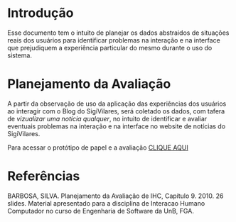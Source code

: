 # Introdução

Esse documento tem o intuito de planejar os dados abstraidos de situações reais dos usuários para identificar problemas na interação e na interface que prejudiquem a experiência particular do mesmo durante o uso do sistema.

# Planejamento da Avaliação

A partir da observação de uso da aplicação das experiências dos usuários ao interagir com o Blog do SigiVilares, será coletado os dados, com tafera de _vizualizar uma notícia qualquer_, no intuito de identificar e avaliar eventuais problemas na interação e na interface no website de notícias do SigiVilares.

Para acessar o protótipo de papel e a avaliação [CLIQUE AQUI](http://127.0.0.1:8000/identificacao_de_necessidades/prototipo_de_papel/PrototipoDePapel/)

# Referências

BARBOSA, SILVA. Planejamento da Avaliação de IHC, Capítulo 9. 2010. 26 slides. Material apresentado para a disciplina de Interacao Humano Computador no curso de Engenharia de Software da UnB, FGA.
